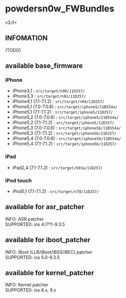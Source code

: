 # powdersn0w_FWBundles
v3.0+


## INFOMATION
(TODO)  


## available base_firmware
### iPhone
- iPhone3,1 : `src/target/n90/11D257/`  
- iPhone3,3 : `src/target/n92/11D257/`  
- iPhone4,1 (7.1-7.1.2) : `src/target/n94/11D257/`  
- iPhone5,1 (7.0-7.0.6) : `src/target/iphone5/11B554a/`  
- iPhone5,1 (7.1-7.1.2) : `src/target/iphone5/11D257/`  
- iPhone5,2 (7.0-7.0.6) : `src/target/iphone5/11B554a/`  
- iPhone5,2 (7.1-7.1.2) : `src/target/iphone5/11D257/`  
- iPhone5,3 (7.0-7.0.6) : `src/target/iphone5b/11B554a/`  
- iPhone5,3 (7.1-7.1.2) : `src/target/iphone5b/11D257/`  
- iPhone5,4 (7.0-7.0.6) : `src/target/iphone5b/11B554a/`  
- iPhone5,4 (7.1-7.1.2) : `src/target/iphone5b/11D257/`  

### iPad
- iPad2,4 (7.1-7.1.2) : `src/target/k93a/11D257/`  

### iPod touch
- iPod5,1 (7.1-7.1.2) : `src/target/n78/11D257/`  


## available for asr_patcher
INFO: ASR patcher  
SUPPORTED: ios 4.(??)-9.3.5  


## available for iboot_patcher
INFO: iBoot (LLB/iBoot/iBSS/iBEC) patcher  
SUPPORTED: ios 5.0-9.3.5  


## available for kernel_patcher  
INFO: Kernel patcher  
SUPPORTED: ios 6.x, 9.x  

